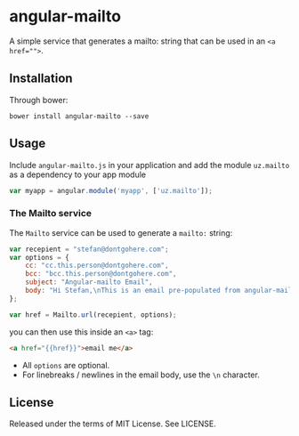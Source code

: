 angular-mailto
==============

A simple service that generates a mailto: string that can be used in an `<a href="">`.


Installation
------------

Through bower:

	bower install angular-mailto --save

Usage
-----

Include `angular-mailto.js` in your application and add the module `uz.mailto` as a dependency to your app module

```javascript
var myapp = angular.module('myapp', ['uz.mailto']);
```

### The Mailto service

The `Mailto` service can be used to generate a `mailto:` string:

```javascript
var recepient = "stefan@dontgohere.com";
var options = {
	cc: "cc.this.person@dontgohere.com",
	bcc: "bcc.this.person@dontgohere.com",
	subject: "Angular-mailto Email",
	body: "Hi Stefan,\nThis is an email pre-populated from angular-mailto."
};

var href = Mailto.url(recepient, options);
```

you can then use this inside an `<a>` tag:

```html
<a href="{{href}}">email me</a>
```

*	All `options` are optional.
*	For linebreaks / newlines in the email body, use the `\n` character.

License
-------

Released under the terms of MIT License. See LICENSE.
